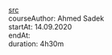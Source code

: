 [src](https://www.udemy.com/course/creative-css-drawing-course-make-art-with-css/)
<br>courseAuthor: Ahmed Sadek
<br>startAt: 14.09.2020
<br>endAt: 
<br>duration: 4h30m
